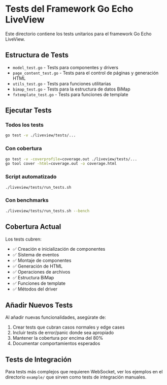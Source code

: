 # Tests del Framework Go Echo LiveView

Este directorio contiene los tests unitarios para el framework Go Echo LiveView.

## Estructura de Tests

- `model_test.go` - Tests para componentes y drivers
- `page_content_test.go` - Tests para el control de páginas y generación HTML
- `utils_test.go` - Tests para funciones utilitarias
- `bimap_test.go` - Tests para la estructura de datos BiMap
- `fxtemplate_test.go` - Tests para funciones de template

## Ejecutar Tests

### Todos los tests
```bash
go test -v ./liveview/tests/...
```

### Con cobertura
```bash
go test -v -coverprofile=coverage.out ./liveview/tests/...
go tool cover -html=coverage.out -o coverage.html
```

### Script automatizado
```bash
./liveview/tests/run_tests.sh
```

### Con benchmarks
```bash
./liveview/tests/run_tests.sh --bench
```

## Cobertura Actual

Los tests cubren:
- ✅ Creación e inicialización de componentes
- ✅ Sistema de eventos
- ✅ Montaje de componentes
- ✅ Generación de HTML
- ✅ Operaciones de archivos
- ✅ Estructura BiMap
- ✅ Funciones de template
- ✅ Métodos del driver

## Añadir Nuevos Tests

Al añadir nuevas funcionalidades, asegúrate de:
1. Crear tests que cubran casos normales y edge cases
2. Incluir tests de error/panic donde sea apropiado
3. Mantener la cobertura por encima del 80%
4. Documentar comportamientos esperados

## Tests de Integración

Para tests más complejos que requieren WebSocket, ver los ejemplos en el directorio `example/` que sirven como tests de integración manuales.